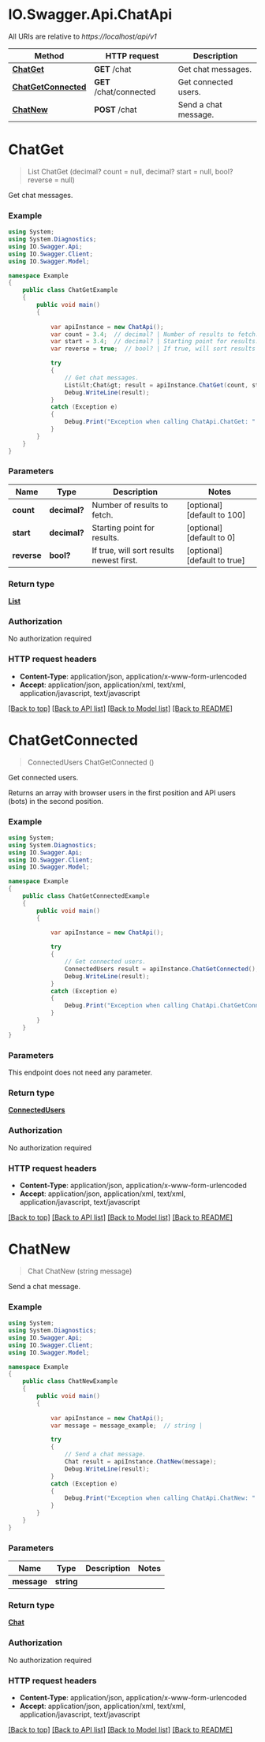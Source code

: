 # IO.Swagger.Api.ChatApi

All URIs are relative to *https://localhost/api/v1*

Method | HTTP request | Description
------------- | ------------- | -------------
[**ChatGet**](ChatApi.md#chatget) | **GET** /chat | Get chat messages.
[**ChatGetConnected**](ChatApi.md#chatgetconnected) | **GET** /chat/connected | Get connected users.
[**ChatNew**](ChatApi.md#chatnew) | **POST** /chat | Send a chat message.


# **ChatGet**
> List<Chat> ChatGet (decimal? count = null, decimal? start = null, bool? reverse = null)

Get chat messages.

### Example
```csharp
using System;
using System.Diagnostics;
using IO.Swagger.Api;
using IO.Swagger.Client;
using IO.Swagger.Model;

namespace Example
{
    public class ChatGetExample
    {
        public void main()
        {
            
            var apiInstance = new ChatApi();
            var count = 3.4;  // decimal? | Number of results to fetch. (optional)  (default to 100)
            var start = 3.4;  // decimal? | Starting point for results. (optional)  (default to 0)
            var reverse = true;  // bool? | If true, will sort results newest first. (optional)  (default to true)

            try
            {
                // Get chat messages.
                List&lt;Chat&gt; result = apiInstance.ChatGet(count, start, reverse);
                Debug.WriteLine(result);
            }
            catch (Exception e)
            {
                Debug.Print("Exception when calling ChatApi.ChatGet: " + e.Message );
            }
        }
    }
}
```

### Parameters

Name | Type | Description  | Notes
------------- | ------------- | ------------- | -------------
 **count** | **decimal?**| Number of results to fetch. | [optional] [default to 100]
 **start** | **decimal?**| Starting point for results. | [optional] [default to 0]
 **reverse** | **bool?**| If true, will sort results newest first. | [optional] [default to true]

### Return type

[**List<Chat>**](Chat.md)

### Authorization

No authorization required

### HTTP request headers

 - **Content-Type**: application/json, application/x-www-form-urlencoded
 - **Accept**: application/json, application/xml, text/xml, application/javascript, text/javascript

[[Back to top]](#) [[Back to API list]](../README.md#documentation-for-api-endpoints) [[Back to Model list]](../README.md#documentation-for-models) [[Back to README]](../README.md)

# **ChatGetConnected**
> ConnectedUsers ChatGetConnected ()

Get connected users.

Returns an array with browser users in the first position and API users (bots) in the second position.

### Example
```csharp
using System;
using System.Diagnostics;
using IO.Swagger.Api;
using IO.Swagger.Client;
using IO.Swagger.Model;

namespace Example
{
    public class ChatGetConnectedExample
    {
        public void main()
        {
            
            var apiInstance = new ChatApi();

            try
            {
                // Get connected users.
                ConnectedUsers result = apiInstance.ChatGetConnected();
                Debug.WriteLine(result);
            }
            catch (Exception e)
            {
                Debug.Print("Exception when calling ChatApi.ChatGetConnected: " + e.Message );
            }
        }
    }
}
```

### Parameters
This endpoint does not need any parameter.

### Return type

[**ConnectedUsers**](ConnectedUsers.md)

### Authorization

No authorization required

### HTTP request headers

 - **Content-Type**: application/json, application/x-www-form-urlencoded
 - **Accept**: application/json, application/xml, text/xml, application/javascript, text/javascript

[[Back to top]](#) [[Back to API list]](../README.md#documentation-for-api-endpoints) [[Back to Model list]](../README.md#documentation-for-models) [[Back to README]](../README.md)

# **ChatNew**
> Chat ChatNew (string message)

Send a chat message.

### Example
```csharp
using System;
using System.Diagnostics;
using IO.Swagger.Api;
using IO.Swagger.Client;
using IO.Swagger.Model;

namespace Example
{
    public class ChatNewExample
    {
        public void main()
        {
            
            var apiInstance = new ChatApi();
            var message = message_example;  // string | 

            try
            {
                // Send a chat message.
                Chat result = apiInstance.ChatNew(message);
                Debug.WriteLine(result);
            }
            catch (Exception e)
            {
                Debug.Print("Exception when calling ChatApi.ChatNew: " + e.Message );
            }
        }
    }
}
```

### Parameters

Name | Type | Description  | Notes
------------- | ------------- | ------------- | -------------
 **message** | **string**|  | 

### Return type

[**Chat**](Chat.md)

### Authorization

No authorization required

### HTTP request headers

 - **Content-Type**: application/json, application/x-www-form-urlencoded
 - **Accept**: application/json, application/xml, text/xml, application/javascript, text/javascript

[[Back to top]](#) [[Back to API list]](../README.md#documentation-for-api-endpoints) [[Back to Model list]](../README.md#documentation-for-models) [[Back to README]](../README.md)

